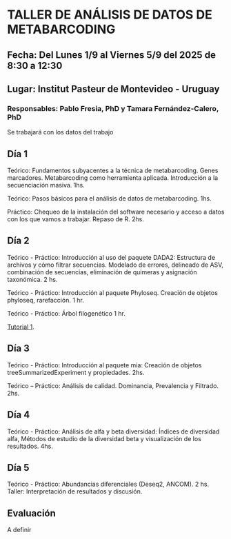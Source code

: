 # TALLER DE ANÁLISIS DE DATOS DE METABARCODING

## Fecha: Del Lunes 1/9 al Viernes 5/9 del 2025 de 8:30 a 12:30  
## Lugar: Institut Pasteur de Montevideo - Uruguay  
### Responsables: Pablo Fresia, PhD y Tamara Fernández-Calero, PhD  

Se trabajará con los datos del trabajo 


## Día 1

Teórico: Fundamentos subyacentes a la técnica de metabarcoding. Genes marcadores. Metabarcoding como herramienta aplicada. Introducción a la secuenciación masiva. 1hs.  

Teórico: Pasos básicos para el análisis de datos de metabarcoding. 1hs.  

Práctico: Chequeo de la instalación del software necesario y acceso a datos con los que vamos a trabajar.  Repaso de R. 2hs.  


## Día 2

Teórico - Práctico: Introducción al uso del paquete DADA2: Estructura de archivos y cómo filtrar secuencias. Modelado de errores, delineado de ASV, combinación de secuencias, eliminación de quimeras y asignación taxonómica.  2 hs. 

Teórico - Práctico: Introducción al paquete Phyloseq. Creación de objetos phyloseq, rarefacción. 1 hr.  

Teórico - Práctico: Árbol filogenético 1 hr.  

[Tutorial 1](https://ceci07.github.io/metabarcoding/dia2.html).  


## Día 3

Teórico - Práctico: Introducción al paquete mia: Creación de objetos treeSummarizedExperiment y propiedades. 2hs.  

Teórico – Práctico: Análisis de calidad. Dominancia, Prevalencia y Filtrado. 2hs.  


## Día 4

Teórico - Práctico: Análisis de alfa y beta diversidad: Índices de diversidad alfa, Métodos de estudio de la diversidad beta y visualización de los resultados.  4hs.  


## Día 5

Teórico - Práctico: Abundancias diferenciales (Deseq2, ANCOM). 2 hs.   
Taller: Interpretación de resultados y discusión.


## Evaluación
A definir
